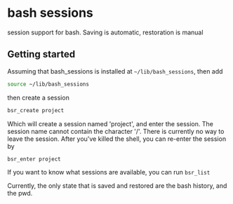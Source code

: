 # bash sessions
session support for bash.  Saving is automatic, restoration is manual
## Getting started
Assuming that bash_sessions is installed at `~/lib/bash_sessions`, then add
```bash
source ~/lib/bash_sessions
```
then create a session
```bash
bsr_create project
```
Which will create a session named 'project', and enter the session.
The session name cannot contain the character '/'.
There is currently no
way to leave the session.  After you've killed the shell, you can re-enter the session by
```bash
bsr_enter project
```
If you want to know what sessions are available, you can run `bsr_list`

Currently, the only state that is saved and restored are the bash history, and the
pwd.